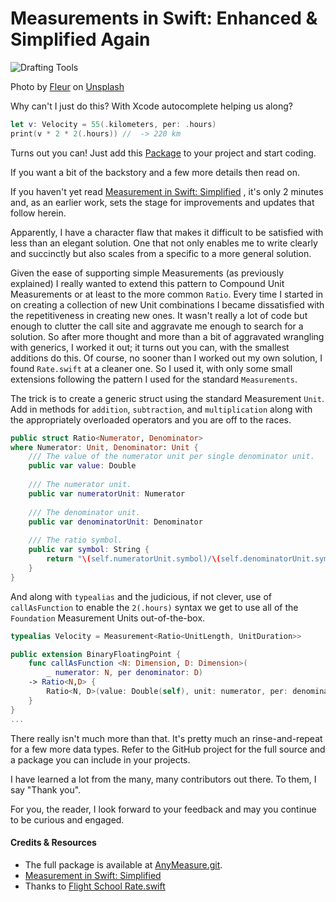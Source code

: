 #  Measurements in Swift: Enhanced & Simplified Again


![Drafting Tools](fleur-dQf7RZhMOJU-unsplash.jpg)

Photo by [Fleur](https://unsplash.com/@yer_a_wizard?utm_source=unsplash&utm_medium=referral&utm_content=creditCopyText) on [Unsplash](https://unsplash.com/s/photos/measures?utm_source=unsplash&utm_medium=referral&utm_content=creditCopyText)

Why can't I just do this? With Xcode autocomplete helping us along?

```swift
let v: Velocity = 55(.kilometers, per: .hours)
print(v * 2 * 2(.hours)) //  -> 220 km
```

Turns out you can! Just add this [Package](https://github.com/wildthink/anymeasure) to your project and start coding.

If you want a bit of the backstory and a few more details then read on.

If you haven't yet read [Measurement in Swift: Simplified](https://medium.com/@jasonj_2009/measurement-in-swift-simplified-30207fd8282c) , it's only 2 minutes and, as an earlier work, sets the stage for improvements and updates that follow herein.

Apparently, I have a character flaw that makes it difficult to be satisfied with less than an elegant solution. One that not only enables me to write clearly and succinctly but also scales from a specific to a more general solution.

Given the ease of supporting simple Measurements (as previously explained) I really wanted to extend this pattern to Compound Unit Measurements or at least to the more common `Ratio`. Every time I started in on creating a collection of new Unit combinations I became dissatisfied with the repetitiveness in creating new ones. It wasn't really a lot of code but enough to clutter the call site and aggravate me enough to search for a solution. So after more thought and more than a bit of aggravated wrangling with generics, I worked it out; it turns out you can, with the smallest additions do this. Of course, no sooner than I worked out my own solution, I found `Rate.swift` at a cleaner one. So I used it, with only some small extensions following the pattern I used for the standard `Measurements`.

The trick is to create a generic struct using the standard Measurement `Unit`. Add in methods for `addition`, `subtraction`, and `multiplication` along with the appropriately overloaded operators and you are off to the races.

```swift
public struct Ratio<Numerator, Denominator>
where Numerator: Unit, Denominator: Unit {
    /// The value of the numerator unit per single denominator unit.
    public var value: Double
  
    /// The numerator unit.
    public var numeratorUnit: Numerator
    
    /// The denominator unit.
    public var denominatorUnit: Denominator
    
    /// The ratio symbol.
    public var symbol: String {
        return "\(self.numeratorUnit.symbol)/\(self.denominatorUnit.symbol)"
    }
}
```

And along with `typealias` and the judicious, if not clever, use of `callAsFunction` to enable the `2(.hours)`  syntax we get to use all of the `Foundation` Measurement Units out-of-the-box.

```swift
typealias Velocity = Measurement<Ratio<UnitLength, UnitDuration>>

public extension BinaryFloatingPoint {
    func callAsFunction <N: Dimension, D: Dimension>(
        _ numerator: N, per denominator: D)
    -> Ratio<N,D> {
        Ratio<N, D>(value: Double(self), unit: numerator, per: denominator)
    }
}
...
```

There really isn't much more than that. It's pretty much an rinse-and-repeat for a few more data types. Refer to the GitHub project for the full source and a package you can include in your projects.

I have learned a lot from the many, many contributors out there. To them, I say "Thank you".

For you, the reader, I look forward to your feedback and may you continue to be curious and engaged.

#### Credits & Resources

- The full package is available at [AnyMeasure.git](https://github.com/wildthink/anymeasure).
- [Measurement in Swift: Simplified](https://medium.com/@jasonj_2009/measurement-in-swift-simplified-30207fd8282c)
- Thanks to [Flight School Rate.swift](https://github.com/Flight-School/Rate)


